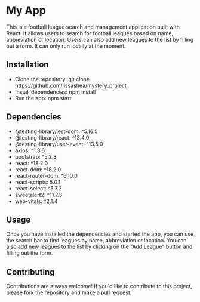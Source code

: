 # My App
This is a football league search and management application built with React. It allows users to search for football leagues based on name, abbreviation or location. Users can also add new leagues to the list by filling out a form. It can only run locally at the moment.

## Installation
* Clone the repository: git clone https://github.com/lissashea/mystery_project
* Install dependencies: npm install
* Run the app: npm start

## Dependencies
* @testing-library/jest-dom: ^5.16.5
* @testing-library/react: ^13.4.0
* @testing-library/user-event: ^13.5.0
* axios: ^1.3.6
* bootstrap: ^5.2.3
* react: ^18.2.0
* react-dom: ^18.2.0
* react-router-dom: ^6.10.0
* react-scripts: 5.0.1
* react-select: ^5.7.2
* sweetalert2: ^11.7.3
* web-vitals: ^2.1.4

## Usage
Once you have installed the dependencies and started the app, you can use the search bar to find leagues by name, abbreviation or location. You can also add new leagues to the list by clicking on the "Add League" button and filling out the form.

## Contributing
Contributions are always welcome! If you'd like to contribute to this project, please fork the repository and make a pull request.